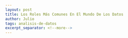 ```yaml
---
layout: post
title: Los Roles Más Comunes En El Mundo De Los Datos
author: Julio
tags: analisis-de-datos
excerpt_separator: <!--more-->
---
```

